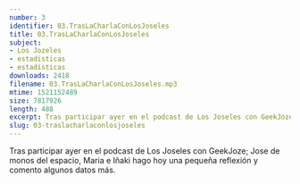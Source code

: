 ```yaml
---
number: 3
identifier: 03.TrasLaCharlaConLosJoseles
title: 03.TrasLaCharlaConLosJoseles
subject:
- Los Jozeles
- estadisticas
- estadísticas
downloads: 2418
filename: 03.TrasLaCharlaConLosJoseles.mp3
mtime: 1521152489
size: 7817926
length: 488
excerpt: Tras participar ayer en el podcast de Los Joseles con GeekJoze; Jose de monos del espacio, Maria e Iñaki hago hoy una pequeña reflexión y comento algunos datos más.
slug: 03-traslacharlaconlosjoseles
---
```

Tras participar ayer en el podcast de Los Joseles con GeekJoze; Jose de monos del espacio, Maria e Iñaki hago hoy una pequeña reflexión y comento algunos datos más.